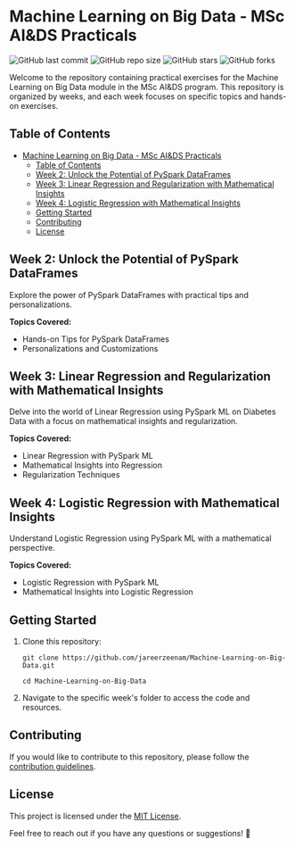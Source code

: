 # Machine Learning on Big Data - MSc AI&DS Practicals

![GitHub last commit](https://img.shields.io/github/last-commit/jareerzeenam/Machine-Learning-on-Big-Data)
![GitHub repo size](https://img.shields.io/github/repo-size/jareerzeenam/Machine-Learning-on-Big-Data)
![GitHub stars](https://img.shields.io/github/stars/jareerzeenam/Machine-Learning-on-Big-Data?style=social)
![GitHub forks](https://img.shields.io/github/forks/jareerzeenam/Machine-Learning-on-Big-Data?style=social)

Welcome to the repository containing practical exercises for the Machine Learning on Big Data module in the MSc AI&DS program. This repository is organized by weeks, and each week focuses on specific topics and hands-on exercises.

## Table of Contents
- [Machine Learning on Big Data - MSc AI\&DS Practicals](#machine-learning-on-big-data---msc-aids-practicals)
  - [Table of Contents](#table-of-contents)
  - [Week 2: Unlock the Potential of PySpark DataFrames](#week-2-unlock-the-potential-of-pyspark-dataframes)
  - [Week 3: Linear Regression and Regularization with Mathematical Insights](#week-3-linear-regression-and-regularization-with-mathematical-insights)
  - [Week 4: Logistic Regression with Mathematical Insights](#week-4-logistic-regression-with-mathematical-insights)
  - [Getting Started](#getting-started)
  - [Contributing](#contributing)
  - [License](#license)

## Week 2: Unlock the Potential of PySpark DataFrames
Explore the power of PySpark DataFrames with practical tips and personalizations.

**Topics Covered:**
- Hands-on Tips for PySpark DataFrames
- Personalizations and Customizations

## Week 3: Linear Regression and Regularization with Mathematical Insights
Delve into the world of Linear Regression using PySpark ML on Diabetes Data with a focus on mathematical insights and regularization.

**Topics Covered:**
- Linear Regression with PySpark ML
- Mathematical Insights into Regression
- Regularization Techniques

## Week 4: Logistic Regression with Mathematical Insights
Understand Logistic Regression using PySpark ML with a mathematical perspective.

**Topics Covered:**
- Logistic Regression with PySpark ML
- Mathematical Insights into Logistic Regression

## Getting Started
1. Clone this repository:
   ```
   git clone https://github.com/jareerzeenam/Machine-Learning-on-Big-Data.git
   ```

   ```
   cd Machine-Learning-on-Big-Data
   ```

2. Navigate to the specific week's folder to access the code and resources.

## Contributing
If you would like to contribute to this repository, please follow the [contribution guidelines](CONTRIBUTING.md).

## License
This project is licensed under the [MIT License](LICENSE).

Feel free to reach out if you have any questions or suggestions! 🚀
